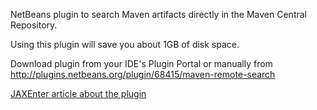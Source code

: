 NetBeans plugin to search Maven artifacts directly in the Maven Central Repository.

Using this plugin will save you about 1GB of disk space.

Download plugin from your IDE's Plugin Portal or manually from http://plugins.netbeans.org/plugin/68415/maven-remote-search

[JAXEnter article about the plugin](https://jaxenter.com/netbeans/keep-netbeans-nimble-with-maven-remote-search)

